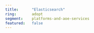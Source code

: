 ```yaml
---
title:      "Elasticsearch"
ring:       adopt
segment:    platforms-and-aoe-services
featured:   false
---
```


